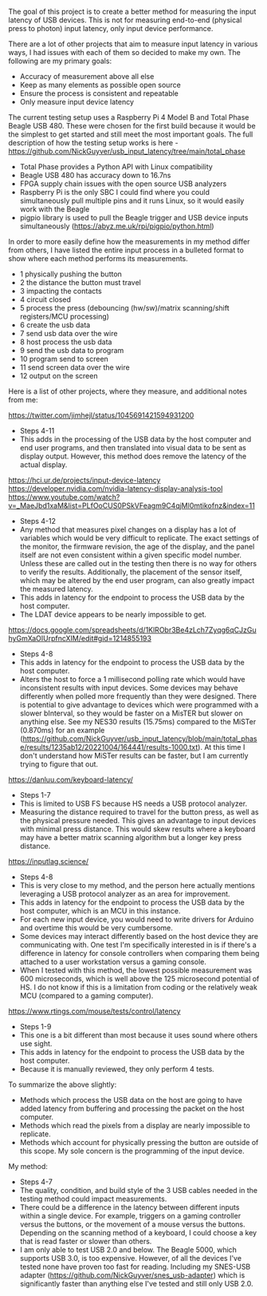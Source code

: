 The goal of this project is to create a better method for measuring the input latency of USB devices. This is not for measuring end-to-end (physical press to photon) input latency, only input device performance.

There are a lot of other projects that aim to measure input latency in various ways, I had issues with each of them so decided to make my own. The following are my primary goals:

 - Accuracy of measurement above all else
 - Keep as many elements as possible open source
 - Ensure the process is consistent and repeatable
 - Only measure input device latency

The current testing setup uses a Raspberry Pi 4 Model B and Total Phase Beagle USB 480. These were chosen for the first build because it would be the simplest to get started and still meet the most important goals. The full description of how the testing setup works is here - https://github.com/NickGuyver/usb_input_latency/tree/main/total_phase

 - Total Phase provides a Python API with Linux compatibility
 - Beagle USB 480 has accuracy down to 16.7ns
 - FPGA supply chain issues with the open source USB analyzers
 - Raspberry Pi is the only SBC I could find where you could simultaneously pull multiple pins and it runs Linux, so it would easily work with the Beagle
 - pigpio library is used to pull the Beagle trigger and USB device inputs simultaneously (https://abyz.me.uk/rpi/pigpio/python.html)

In order to more easily define how the measurements in my method differ from others, I have listed the entire input process in a bulleted format to show where each method performs its measurements.

 - 1 physically pushing the button
 - 2 the distance the button must travel
 - 3 impacting the contacts
 - 4 circuit closed
 - 5 process the press (debouncing (hw/sw)/matrix scanning/shift registers/MCU processing)
 - 6 create the usb data
 - 7 send usb data over the wire
 - 8 host process the usb data
 - 9 send the usb data to program
 - 10 program send to screen
 - 11 send screen data over the wire
 - 12 output on the screen

Here is a list of other projects, where they measure, and additional notes from me:

https://twitter.com/jimhejl/status/1045691421594931200
 - Steps 4-11
 - This adds in the processing of the USB data by the host computer and end user programs, and then translated into visual data to be sent as display output. However, this method does remove the latency of the actual display.

https://hci.ur.de/projects/input-device-latency
https://developer.nvidia.com/nvidia-latency-display-analysis-tool
https://www.youtube.com/watch?v=_MaeJbd1xaM&list=PLfOoCUS0PSkVFeagm9C4qjMl0mtikofnz&index=11
 - Steps 4-12
 - Any method that measures pixel changes on a display has a lot of variables which would be very difficult to replicate. The exact settings of the monitor, the firmware revision, the age of the display, and the panel itself are not even consistent within a given specific model number. Unless these are called out in the testing then there is no way for others to verify the results. Additionally, the placement of the sensor itself, which may be altered by the end user program, can also greatly impact the measured latency.
 - This adds in latency for the endpoint to process the USB data by the host computer.
 - The LDAT device appears to be nearly impossible to get.

https://docs.google.com/spreadsheets/d/1KlRObr3Be4zLch7Zyqg6qCJzGuhyGmXaOIUrpfncXIM/edit#gid=1214855193
 - Steps 4-8
 - This adds in latency for the endpoint to process the USB data by the host computer.
 - Alters the host to force a 1 millisecond polling rate which would have inconsistent results with input devices. Some devices may behave differently when polled more frequently than they were designed. There is potential to give advantage to devices which were programmed with a slower bInterval, so they would be faster on a MisTER but slower on anything else. See my NES30 results (15.75ms) compared to the MiSTer (0.870ms) for an example (https://github.com/NickGuyver/usb_input_latency/blob/main/total_phase/results/1235ab12/20221004/164441/results-1000.txt). At this time I don't understand how MiSTer results can be faster, but I am currently trying to figure that out.

https://danluu.com/keyboard-latency/
 - Steps 1-7
 - This is limited to USB FS because HS needs a USB protocol analyzer.
 - Measuring the distance required to travel for the button press, as well as the physical pressure needed. This gives an advantage to input devices with minimal press distance. This would skew results where a keyboard may have a better matrix scanning algorithm but a longer key press distance.

https://inputlag.science/
 - Steps 4-8
 - This is very close to my method, and the person here actually mentions leveraging a USB protocol analyzer as an area for improvement.
 - This adds in latency for the endpoint to process the USB data by the host computer, which is an MCU in this instance.
 - For each new input device, you would need to write drivers for Arduino and overtime this would be very cumbersome.
 - Some devices may interact differently based on the host device they are communicating with. One test I'm specifically interested in is if there's a difference in latency for console controllers when comparing them being attached to a user workstation versus a gaming console.
 - When I tested with this method, the lowest possible measurement was 600 microseconds, which is well above the 125 microsecond potential of HS. I do not know if this is a limitation from coding or the relatively weak MCU (compared to a gaming computer).

https://www.rtings.com/mouse/tests/control/latency
 - Steps 1-9
 - This one is a bit different than most because it uses sound where others use sight.
 - This adds in latency for the endpoint to process the USB data by the host computer.
 - Because it is manually reviewed, they only perform 4 tests.

To summarize the above slightly:
 - Methods which process the USB data on the host are going to have added latency from buffering and processing the packet on the host computer.
 - Methods which read the pixels from a display are nearly impossible to replicate.
 - Methods which account for physically pressing the button are outside of this scope. My sole concern is the programming of the input device.

My method:
 - Steps 4-7
 - The quality, condition, and build style of the 3 USB cables needed in the testing method could impact measurements.
 - There could be a difference in the latency between different inputs within a single device. For example, triggers on a gaming controller versus the buttons, or the movement of a mouse versus the buttons. Depending on the scanning method of a keyboard, I could choose a key that is read faster or slower than others.
 - I am only able to test USB 2.0 and below. The Beagle 5000, which supports USB 3.0, is too expensive. However, of all the devices I've tested none have proven too fast for reading. Including my SNES-USB adapter (https://github.com/NickGuyver/snes_usb-adapter) which is significantly faster than anything else I've tested and still only USB 2.0.

